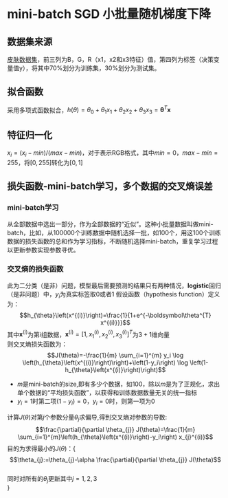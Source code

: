 # mini-batch SGD 小批量随机梯度下降

## 数据集来源

[皮肤数据集](http://archive.ics.uci.edu/ml/datasets/Skin+Segmentation)，前三列为B，G，R（x1，x2和x3特征）值，第四列为标签（决策变量值y），将其中70%划分为训练集，30%划分为测试集。
## 拟合函数
采用多项式函数拟合，$h(\theta)=\theta_0+\theta_1x_1+\theta_2x_2+\theta_3x_3=\boldsymbol\theta^T\boldsymbol x$
## 特征归一化
$x_i=(x_i-min)/(max-min)$，对于表示RGB格式，其中$min=0$，$max-min=255$，将$[0,255]$转化为$[0,1]$
## 损失函数-mini-batch学习，多个数据的交叉熵误差
### mini-batch学习
从全部数据中选出一部分，作为全部数据的“近似”。这种小批量数据叫做mini-batch，比如，从100000个训练数据中随机选择一批，如100个，用这100个训练数据的损失函数的总和作为学习指标，不断随机选择mini-batch，重复学习过程以更新参数实现参数寻优。
### 交叉熵的损失函数
此为二分类（是非）问题，模型最后需要预测的结果只有两种情况，**logistic**回归（是非问题）中，$y_i$为真实标签取0或者1
假设函数（hypothesis function）定义为：
$$h_{\theta}\left(x^{(i)}\right)=\frac{1}{1+e^{-\boldsymbol\theta^{T} x^{(i)}}}$$
其中$\boldsymbol x^{(i)}$为第$i$组数据，$\boldsymbol x^{(i)}=[1,x_1^{(i)},x_2^{(i)},x_3^{(i)}]^T$为$3+1$维向量  
则交叉熵损失函数为：
$$J(\theta)=-\frac{1}{m} \sum_{i=1}^{m} y_i \log \left(h_{\theta}\left(x^{(i)}\right)\right)+\left(1-y_i\right) \log \left(1-h_{\theta}\left(x^{(i)}\right)\right)$$
- $m$是mini-batch的size,即有多少个数据，如$100$，除以$m$是为了正规化，求出单个数据的“平均损失函数”，以获得和训练数据数量无关的统一指标
- $y_i=1$时第二项$\left(1-y_i\right)=0$，$y_i=0$时，则第一项为0  

计算$J(\theta)$对第$j$个参数分量$\theta_j$求偏导,得到交叉熵对参数的导数:
$$\frac{\partial}{\partial \theta_{j}} J(\theta)=\frac{1}{m} \sum_{i=1}^{m}\left(h_{\theta}\left(x^{(i)}\right)-y_i\right) x_{j}^{(i)}$$
目的为求得最小的$J(\theta)$：$\{$  
$$\theta_{j}:=\theta_{j}-\alpha \frac{\partial}{\partial \theta_{j}} J(\theta)$$  
同时对所有的$\theta_j$更新其中$j=1,2,3$    
$\}$
